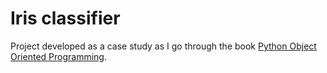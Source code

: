 # Iris classifier

Project developed as a case study as I go through the book
[Python Object Oriented Programming](https://www.packtpub.com/product/python-object-oriented-programming-fourth-edition/9781801077262).
